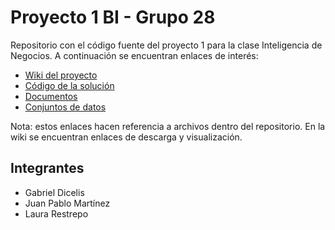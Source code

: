 # Proyecto 1 BI - Grupo 28
Repositorio con el código fuente del proyecto 1 para la clase Inteligencia de Negocios. A continuación se encuentran enlaces de interés:
* [Wiki del proyecto](https://github.com/Laurarestrepo03/Proyecto-1-BI/wiki/Home)
* [Código de la solución]()
* [Documentos]()
* [Conjuntos de datos]()

Nota: estos enlaces hacen referencia a archivos dentro del repositorio. En la wiki se encuentran enlaces de descarga y visualización.

## Integrantes
* Gabriel Dicelis
* Juan Pablo Martínez
* Laura Restrepo

